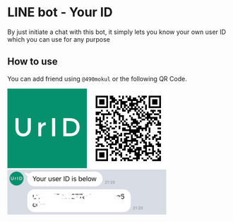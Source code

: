 # LINE bot - Your ID
By just initiate a chat with this bot, it simply lets you know your own user ID which you can use for any purpose

## How to use
You can add friend using `@490mokul` or the following QR Code.  
  
[<img src="imgs/icon.png" width="180"/>](icon.png)
[<img src="imgs/qrcode.png" width="180"/>](qrcode.png)  
[<img src="imgs/chat-screenshot.jpg" width="360"/>](chat-screenshot.png)  
